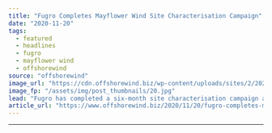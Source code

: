 ```yaml
---
title: "Fugro Completes Mayflower Wind Site Characterisation Campaign"
date: "2020-11-20"
tags: 
  - featured
  - headlines
  - fugro
  - mayflower wind
  - offshorewind
source: "offshorewind"
image_url: "https://cdn.offshorewind.biz/wp-content/uploads/sites/2/2020/11/20101857/fugro-brasilis_.jpg"
image_fp: "/assets/img/post_thumbnails/20.jpg"
lead: "Fugro has completed a six-month site characterisation campaign at the Mayflower Wind project area"
article_url: "https://www.offshorewind.biz/2020/11/20/fugro-completes-mayflower-wind-site-characterisation-campaign/"
---
```


---
